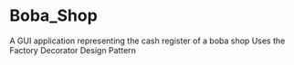 # Boba_Shop
 
A GUI application representing the cash register of a boba shop
Uses the Factory Decorator Design Pattern
